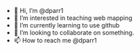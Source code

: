 - 👋 Hi, I’m @dparr1
- 👀 I’m interested in teaching web mapping
- 🌱 I’m currently learning to use github
- 💞️ I’m looking to collaborate on something.
- 📫 How to reach me @dparr1

<!---
dparr1/dparr1 is a ✨ special ✨ repository because its `README.md` (this file) appears on your GitHub profile.
You can click the Preview link to take a look at your changes.
--->

